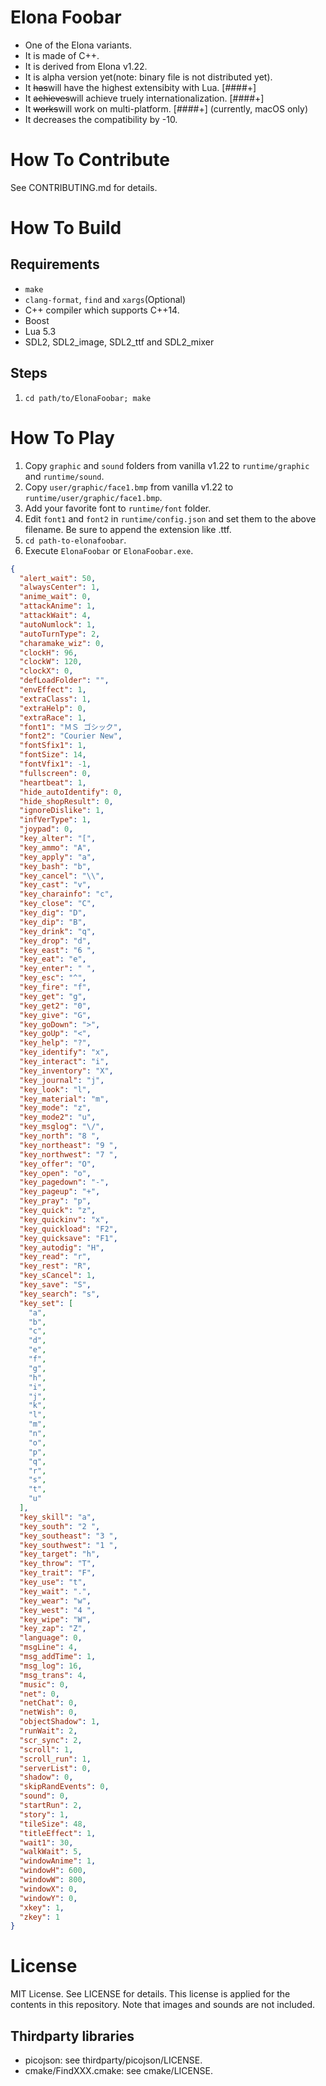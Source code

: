 # Elona Foobar

* One of the Elona variants.
* It is made of C++.
* It is derived from Elona v1.22.
* It is alpha version yet(note: binary file is not distributed yet).
* It ~~has~~will have the highest extensibity with Lua. [####+]
* It ~~achieves~~will achieve truely internationalization. [####+]
* It ~~works~~will work on multi-platform. [####+] (currently, macOS only)
* It decreases the compatibility by -10.



# How To Contribute

See CONTRIBUTING.md for details.



# How To Build

## Requirements

* `make`
* `clang-format`, `find` and `xargs`(Optional)
* C++ compiler which supports C++14.
* Boost
* Lua 5.3
* SDL2, SDL2_image, SDL2_ttf and SDL2_mixer

## Steps

1. `cd path/to/ElonaFoobar; make`


# How To Play

1. Copy `graphic` and `sound` folders from vanilla v1.22 to `runtime/graphic` and `runtime/sound`.
1. Copy `user/graphic/face1.bmp` from vanilla v1.22 to `runtime/user/graphic/face1.bmp`.
1. Add your favorite font to `runtime/font` folder.
1. Edit `font1` and `font2` in `runtime/config.json` and set them to the above filename. Be sure to append the extension like .ttf.
1. `cd path-to-elonafoobar`.
1. Execute `ElonaFoobar` or `ElonaFoobar.exe`.


```json
{
  "alert_wait": 50,
  "alwaysCenter": 1,
  "anime_wait": 0,
  "attackAnime": 1,
  "attackWait": 4,
  "autoNumlock": 1,
  "autoTurnType": 2,
  "charamake_wiz": 0,
  "clockH": 96,
  "clockW": 120,
  "clockX": 0,
  "defLoadFolder": "",
  "envEffect": 1,
  "extraClass": 1,
  "extraHelp": 0,
  "extraRace": 1,
  "font1": "ＭＳ ゴシック",
  "font2": "Courier New",
  "fontSfix1": 1,
  "fontSize": 14,
  "fontVfix1": -1,
  "fullscreen": 0,
  "heartbeat": 1,
  "hide_autoIdentify": 0,
  "hide_shopResult": 0,
  "ignoreDislike": 1,
  "infVerType": 1,
  "joypad": 0,
  "key_alter": "[",
  "key_ammo": "A",
  "key_apply": "a",
  "key_bash": "b",
  "key_cancel": "\\",
  "key_cast": "v",
  "key_charainfo": "c",
  "key_close": "C",
  "key_dig": "D",
  "key_dip": "B",
  "key_drink": "q",
  "key_drop": "d",
  "key_east": "6 ",
  "key_eat": "e",
  "key_enter": " ",
  "key_esc": "^",
  "key_fire": "f",
  "key_get": "g",
  "key_get2": "0",
  "key_give": "G",
  "key_goDown": ">",
  "key_goUp": "<",
  "key_help": "?",
  "key_identify": "x",
  "key_interact": "i",
  "key_inventory": "X",
  "key_journal": "j",
  "key_look": "l",
  "key_material": "m",
  "key_mode": "z",
  "key_mode2": "u",
  "key_msglog": "\/",
  "key_north": "8 ",
  "key_northeast": "9 ",
  "key_northwest": "7 ",
  "key_offer": "O",
  "key_open": "o",
  "key_pagedown": "-",
  "key_pageup": "+",
  "key_pray": "p",
  "key_quick": "z",
  "key_quickinv": "x",
  "key_quickload": "F2",
  "key_quicksave": "F1",
  "key_autodig": "H",
  "key_read": "r",
  "key_rest": "R",
  "key_sCancel": 1,
  "key_save": "S",
  "key_search": "s",
  "key_set": [
    "a",
    "b",
    "c",
    "d",
    "e",
    "f",
    "g",
    "h",
    "i",
    "j",
    "k",
    "l",
    "m",
    "n",
    "o",
    "p",
    "q",
    "r",
    "s",
    "t",
    "u"
  ],
  "key_skill": "a",
  "key_south": "2 ",
  "key_southeast": "3 ",
  "key_southwest": "1 ",
  "key_target": "h",
  "key_throw": "T",
  "key_trait": "F",
  "key_use": "t",
  "key_wait": ".",
  "key_wear": "w",
  "key_west": "4 ",
  "key_wipe": "W",
  "key_zap": "Z",
  "language": 0,
  "msgLine": 4,
  "msg_addTime": 1,
  "msg_log": 16,
  "msg_trans": 4,
  "music": 0,
  "net": 0,
  "netChat": 0,
  "netWish": 0,
  "objectShadow": 1,
  "runWait": 2,
  "scr_sync": 2,
  "scroll": 1,
  "scroll_run": 1,
  "serverList": 0,
  "shadow": 0,
  "skipRandEvents": 0,
  "sound": 0,
  "startRun": 2,
  "story": 1,
  "tileSize": 48,
  "titleEffect": 1,
  "wait1": 30,
  "walkWait": 5,
  "windowAnime": 1,
  "windowH": 600,
  "windowW": 800,
  "windowX": 0,
  "windowY": 0,
  "xkey": 1,
  "zkey": 1
}
```




# License

MIT License. See LICENSE for details. This license is applied for the
contents in this repository. Note that images and sounds are not included.

## Thirdparty libraries

* picojson: see thirdparty/picojson/LICENSE.
* cmake/FindXXX.cmake: see cmake/LICENSE.
